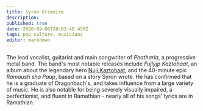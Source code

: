 ```yaml
---
title: Syron Grimoire
description: 
published: true
date: 2020-09-06T20:03:48.450Z
tags: pop culture, musicians
editor: markdown
---
```


The lead vocalist, guitarist and main songwriter of *Phatharla*, a progressive metal band. The band's most notable releases include *Fujlyjp Kaztohaat*, an album about the legendary hero [Nuji Kaztohaat](/historical-figures/nuji_kaztohaat "wikilink"), and the 40-minute epic *Ramaush sha Paup*, based on a story Syron wrote. He has confirmed that he is a graduate of Dragonbach's, and takes influence from a large variety of music. He is also notable for being severely visually impaired, a perfectionist, and fluent in Ramathian - nearly all of his songs' lyrics are in Ramathian.